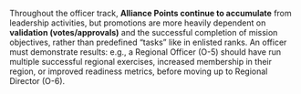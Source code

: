 Throughout the officer track, **Alliance Points continue to accumulate** from leadership activities, but promotions are more heavily dependent on **validation (votes/approvals)** and the successful completion of mission objectives, rather than predefined “tasks” like in enlisted ranks. An officer must demonstrate results: e.g., a Regional Officer (O-5) should have run multiple successful regional exercises, increased membership in their region, or improved readiness metrics, before moving up to Regional Director (O-6).